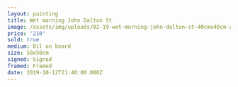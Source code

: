 ```yaml
---
layout: painting
title: Wet morning John Dalton St
image: /assets/img/uploads/02-19-wet-morning-john-dalton-st-40cmx40cm-£1400.jpg
price: '210'
sold: true
medium: Oil on board
size: 50x50cm
signed: Signed
framed: Framed
date: 2019-10-12T21:40:00.000Z
---
```


